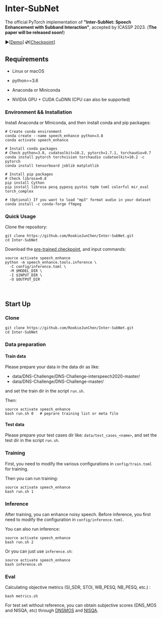 # Inter-SubNet

The official PyTorch implementation of **"Inter-SubNet: Speech Enhancement with Subband Interaction"**,  accepted by ICASSP 2023. (**The paper will be released soon!**)

▶[[Demo](https://rookiejunchen.github.io/Inter-SubNet_demo/)] 💿[[Checkpoint](https://drive.google.com/file/d/1j9jdXRxPhXLE93XlYppCQtcOqMOJNjdt/view?usp=share_link)]



## Requirements

- Linux or macOS 

- python>=3.6

- Anaconda or Miniconda

- NVIDIA GPU + CUDA CuDNN (CPU can also be supported)



### Environment && Installation

Install Anaconda or Miniconda, and then install conda and pip packages:

```shell
# Create conda environment
conda create --name speech_enhance python=3.8
conda activate speech_enhance

# Install conda packages
# Check python=3.8, cudatoolkit=10.2, pytorch=1.7.1, torchaudio=0.7
conda install pytorch torchvision torchaudio cudatoolkit=10.2 -c pytorch
conda install tensorboard joblib matplotlib

# Install pip packages
# Check librosa=0.8
pip install Cython
pip install librosa pesq pypesq pystoi tqdm toml colorful mir_eval torch_complex

# (Optional) If you want to load "mp3" format audio in your dataset
conda install -c conda-forge ffmpeg
```



### Quick Usage

Clone the repository:

```shell
git clone https://github.com/RookieJunChen/Inter-SubNet.git
cd Inter-SubNet
```

Download the [pre-trained checkpoint](https://drive.google.com/file/d/1j9jdXRxPhXLE93XlYppCQtcOqMOJNjdt/view?usp=share_link), and input commands:

```shell
source activate speech_enhance
python -m speech_enhance.tools.inference \
  -C config/inference.toml \
  -M $MODEL_DIR \
  -I $INPUT_DIR \
  -O $OUTPUT_DIR
```

<br/> 

## Start Up

### Clone

```shell
git clone https://github.com/RookieJunChen/Inter-SubNet.git
cd Inter-SubNet
```



### Data preparation

#### Train data

Please prepare your data in the data dir as like:

- data/DNS-Challenge/DNS-Challenge-interspeech2020-master/
- data/DNS-Challenge/DNS-Challenge-master/

and set the train dir in the script `run.sh`.

Then:

```shell
source activate speech_enhance
bash run.sh 0   # peprare training list or meta file
```

#### Test data

Please prepare your test cases dir like: `data/test_cases_<name>`, and set the test dir in the script `run.sh`.



### Training

First, you need to modify the various configurations in `config/train.toml` for training.

Then you can run training:

```shell
source activate speech_enhance
bash run.sh 1   
```



### Inference

After training, you can enhance noisy speech.  Before inference, you first need to modify the configuration in `config/inference.toml`.

You can also run inference:

```shell
source activate speech_enhance
bash run.sh 2
```

Or you can just use `inference.sh`:

```shell
source activate speech_enhance
bash inference.sh
```





### Eval

Calculating objective metrics (SI_SDR, STOI, WB_PESQ, NB_PESQ, etc.) :

```shell
bash metrics.sh
```

For test set without reference, you can obtain subjective scores (DNS_MOS and  NISQA, etc) through [DNSMOS](https://github.com/RookieJunChen/dns_mos_calculate) and [NISQA](https://github.com/RookieJunChen/my_NISQA).

